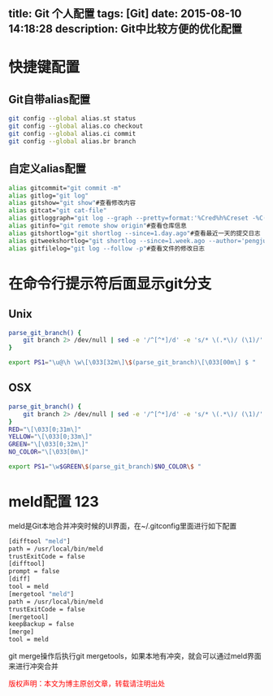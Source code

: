 title: Git 个人配置
tags: [Git]
date: 2015-08-10 14:18:28
description: Git中比较方便的优化配置
---

# 快捷键配置
## Git自带alias配置
```bash
git config --global alias.st status
git config --global alias.co checkout
git config --global alias.ci commit
git config --global alias.br branch
```
## 自定义alias配置
```bash
alias gitcommit="git commit -m"
alias gitlog="git log"
alias gitshow="git show"#查看修改内容
alias gitcat="git cat-file"
alias gitloggraph="git log --graph --pretty=format:'%Cred%h%Creset -%C(yellow)%d%Creset %s %Cgreen(%cr) %C(bold blue)<%an>%Creset'"#以图形方式显示提交日志
alias gitinfo="git remote show origin"#查看仓库信息
alias gitshortlog="git shortlog --since=1.day.ago"#查看最近一天的提交日志
alias gitweekshortlog="git shortlog --since=1.week.ago --author='pengjun' | grep -v Merge | uniq"#查看最近一周pengjun的提交日志
alias gitfilelog="git log --follow -p"#查看文件的修改日志
```

# 在命令行提示符后面显示git分支
## Unix
```bash
parse_git_branch() {
    git branch 2> /dev/null | sed -e '/^[^*]/d' -e 's/* \(.*\)/ (\1)/'
}

export PS1="\u@\h \w\[\033[32m\]\$(parse_git_branch)\[\033[00m\] $ "
```
## OSX
```bash
parse_git_branch() {
    git branch 2> /dev/null | sed -e '/^[^*]/d' -e 's/* \(.*\)/ (\1)/'
}
RED="\[\033[0;31m\]"
YELLOW="\[\033[0;33m\]"
GREEN="\[\033[0;32m\]"
NO_COLOR="\[\033[0m\]"

export PS1="\w$GREEN\$(parse_git_branch)$NO_COLOR\$ "
```

# meld配置 123
meld是Git本地合并冲突时候的UI界面，在~/.gitconfig里面进行如下配置
```bash
[difftool "meld"]
path = /usr/local/bin/meld
trustExitCode = false
[difftool]
prompt = false
[diff]
tool = meld
[mergetool "meld"]
path = /usr/local/bin/meld
trustExitCode = false
[mergetool]
keepBackup = false
[merge]
tool = meld
```
git merge操作后执行git mergetools，如果本地有冲突，就会可以通过meld界面来进行冲突合并

<font color="#FF0000">版权声明：本文为博主原创文章，转载请注明出处</font>